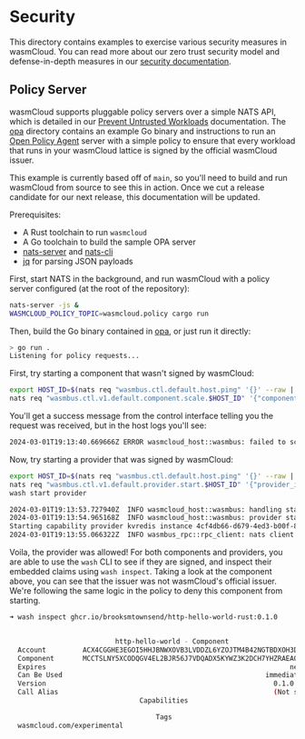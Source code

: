 # Security

This directory contains examples to exercise various security measures in wasmCloud. You can read more about our zero trust security model and defense-in-depth measures in our [security documentation](https://wasmcloud.com/docs/hosts/security).

## Policy Server

wasmCloud supports pluggable policy servers over a simple NATS API, which is detailed in our [Prevent Untrusted Workloads](https://wasmcloud.com/docs/deployment/security/policy-service) documentation. The [opa](./opa) directory contains an example Go binary and instructions to run an [Open Policy Agent](https://www.openpolicyagent.org) server with a simple policy to ensure that every workload that runs in your wasmCloud lattice is signed by the official wasmCloud issuer.

This example is currently based off of `main`, so you'll need to build and run wasmCloud from source to see this in action. Once we cut a release candidate for our next release, this documentation will be updated.

Prerequisites:

- A Rust toolchain to run `wasmcloud`
- A Go toolchain to build the sample OPA server
- [nats-server](https://github.com/nats-io/nats-server) and [nats-cli](https://github.com/nats-io/nats)
- [jq](https://jqlang.github.io/jq/download/) for parsing JSON payloads

First, start NATS in the background, and run wasmCloud with a policy server configured (at the root of the repository):

```bash
nats-server -js &
WASMCLOUD_POLICY_TOPIC=wasmcloud.policy cargo run
```

Then, build the Go binary contained in [opa](./opa), or just run it directly:

```bash
> go run .
Listening for policy requests...
```

First, try starting a component that wasn't signed by wasmCloud:

```bash
export HOST_ID=$(nats req "wasmbus.ctl.default.host.ping" '{}' --raw | jq -r '.response.id')
nats req "wasmbus.ctl.v1.default.component.scale.$HOST_ID" '{"component_id": "hello_world", "component_ref": "ghcr.io/brooksmtownsend/components/http-hello-world-rust:0.1.0", "count": 1}'
```

You'll get a success message from the control interface telling you the request was received, but in the host logs you'll see:

```bash
2024-03-01T19:13:40.669666Z ERROR wasmcloud_host::wasmbus: failed to scale component component_ref=ghcr.io/brooksmtownsend/http-hello-world-rust:0.1.0 component_id=hello_world err=Policy denied request to scale component `a5e1deda-deb5-4b06-bc64-aa7bdcb9b3d7`: `None`
```

Now, try starting a provider that was signed by wasmCloud:

```bash
export HOST_ID=$(nats req "wasmbus.ctl.default.host.ping" '{}' --raw | jq -r '.response.id')
nats req "wasmbus.ctl.v1.default.provider.start.$HOST_ID" '{"provider_id": "kvredis", "provider_ref": "ghcr.io/wasmcloud/keyvalue-redis:0.29.1"}'
wash start provider
```

```bash
2024-03-01T19:13:53.727940Z  INFO wasmcloud_host::wasmbus: handling start provider provider_ref="ghcr.io/wasmcloud/keyvalue-redis:0.29.1" provider_id="kvredis"
2024-03-01T19:13:54.965168Z  INFO wasmcloud_host::wasmbus: provider started provider_ref="ghcr.io/wasmcloud/keyvalue-redis:0.29.1" provider_id="kvredis"
Starting capability provider kvredis instance 4cf4db66-d679-4ed3-b00f-8410148e2b6f with nats url nats://127.0.0.1:4222
2024-03-01T19:13:55.066322Z  INFO wasmbus_rpc::rpc_client: nats client connected
```

Voila, the provider was allowed! For both components and providers, you are able to use the `wash` CLI to see if they are signed, and inspect their embedded claims using `wash inspect`. Taking a look at the component above, you can see that the issuer was not wasmCloud's official issuer. We're following the same logic in the policy to deny this component from starting.

```bash
➜ wash inspect ghcr.io/brooksmtownsend/http-hello-world-rust:0.1.0


                          http-hello-world - Component
  Account         ACX4CGGHE3EGOI5HHJBNWXOVB3LVDDZL6YZOJTM4B42NGTBDXOH3DMTE
  Component       MCCTSLNY5XCODQGV4EL2BJR56J7VDQADX5KYWZ3K2DCH7YHZRAEAQ763
  Expires                                                            never
  Can Be Used                                                  immediately
  Version                                                        0.1.0 (0)
  Call Alias                                                     (Not set)
                                Capabilities

                                    Tags
  wasmcloud.com/experimental

```
